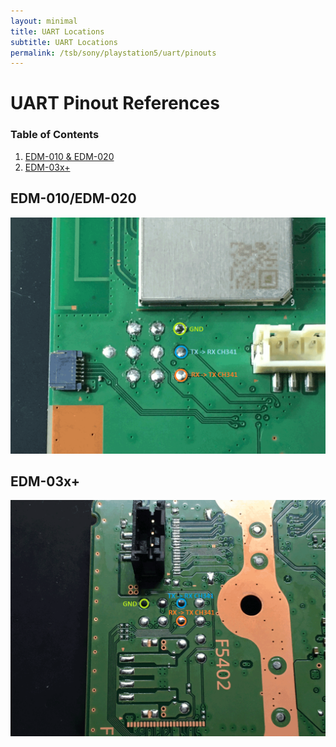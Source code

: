 ```yaml
---
layout: minimal
title: UART Locations
subtitle: UART Locations
permalink: /tsb/sony/playstation5/uart/pinouts
---
```


# UART Pinout References

### Table of Contents
1. [EDM-010 & EDM-020](#edm-010/edm-020)
2. [EDM-03x+](#edm-03x+)

## EDM-010/EDM-020

![EDM-010/EDM020 UART](/assets/img/sony/ps5/EDM_010_020_UART.png)

## EDM-03x+

![EDM-03x+ UART](/assets/img/sony/ps5/EDM_03x_UART.png)
